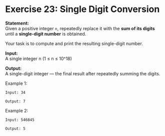# Exercise 23: Single Digit Conversion

**Statement:**  
Given a positive integer `n`, repeatedly replace it with the **sum of its digits** until a **single-digit number** is obtained.  

Your task is to compute and print the resulting single-digit number.

**Input:**  
A single integer n (1 ≤ n ≤ 10^18)

**Output:**  
A single-digit integer — the final result after repeatedly summing the digits.

Example 1:
```
Input: 34
```
```
Output: 7
```

Example 2:
```
Input: 546845
```
```
Output: 5
```
